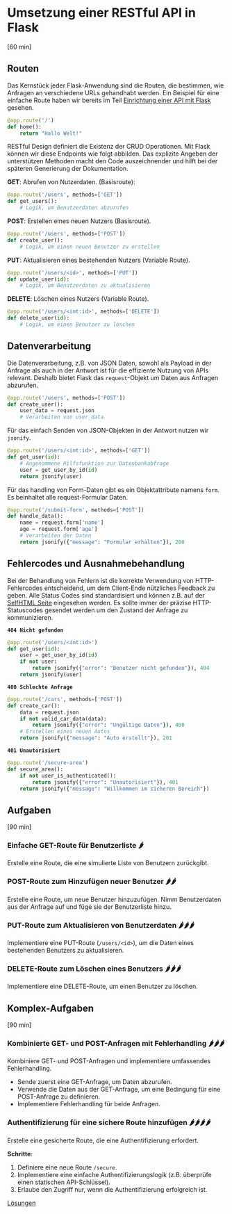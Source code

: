 # Umsetzung einer RESTful API in Flask
[60 min]

## Routen
Das Kernstück jeder Flask-Anwendung sind die Routen, die bestimmen, wie Anfragen an verschiedene URLs gehandhabt werden. Ein Beispiel für eine einfache Route haben wir bereits im Teil [Einrichtung einer API mit Flask](#einrichtung-einer-api-mit-flask) gesehen.


```python
@app.route('/')
def home():
    return "Hallo Welt!"
```

RESTful Design definiert die Existenz der CRUD Operationen. Mit Flask können wir diese Endpoints wie folgt abbilden. Das explizite Angeben der unterstützen Methoden macht den Code auszeichnender und hilft bei der späteren Generierung der Dokumentation.

**GET**: Abrufen von Nutzerdaten. (Basisroute):
```python
@app.route('/users', methods=['GET'])
def get_users():
    # Logik, um Benutzerdaten abzurufen
```

**POST**: Erstellen eines neuen Nutzers (Basisroute).
```python
@app.route('/users', methods=['POST'])
def create_user():
    # Logik, um einen neuen Benutzer zu erstellen
```

**PUT**: Aktualisieren eines bestehenden Nutzers (Variable Route).
```python
@app.route('/users/<id>', methods=['PUT'])
def update_user(id):
    # Logik, um Benutzerdaten zu aktualisieren
```

**DELETE**: Löschen eines Nutzers (Variable Route).
```python
@app.route('/users/<int:id>', methods=['DELETE'])
def delete_user(id):
    # Logik, um einen Benutzer zu löschen
```


## Datenverarbeitung
Die Datenverarbeitung, z.B. von JSON Daten, sowohl als Payload in der Anfrage als auch in der Antwort ist für die effiziente Nutzung von APIs relevant. Deshalb bietet Flask das `request`-Objekt um Daten aus Anfragen abzurufen.
```python
@app.route('/users', methods=['POST'])
def create_user():
    user_data = request.json
    # Verarbeiten von user_data
```

Für das einfach Senden von JSON-Objekten in der Antwort nutzen wir `jsonify`.
```python
@app.route('/users/<int:id>', methods=['GET'])
def get_user(id):
    # Angenommene Hilfsfunktion zur Datenbankabfrage
    user = get_user_by_id(id)  
    return jsonify(user)
```

Für das handling von Form-Daten gibt es ein Objektattribute namens `form`. Es beinhaltet alle request-Formular Daten.
```python
@app.route('/submit-form', methods=['POST'])
def handle_data():
    name = request.form['name']
    age = request.form['age']
    # Verarbeiten der Daten
    return jsonify({"message": "Formular erhalten"}), 200
```


## Fehlercodes und Ausnahmebehandlung
Bei der Behandlung von Fehlern ist die korrekte Verwendung von HTTP-Fehlercodes entscheidend, um dem Client-Ende nützliches Feedback zu geben. Alle Status Codes sind standardisiert und können z.B. auf der [SelfHTML Seite](https://wiki.selfhtml.org/wiki/HTTP/Statuscodes) eingesehen werden. Es sollte immer der präzise HTTP-Statuscodes gesendet werden um den Zustand der Anfrage zu kommunizieren.

**`404 Nicht gefunden`**
```python
@app.route('/users/<int:id>')
def get_user(id):
    user = get_user_by_id(id)
    if not user:
        return jsonify({"error": "Benutzer nicht gefunden"}), 404 
    return jsonify(user)
```

**`400 Schlechte Anfrage`**
```python
@app.route('/cars', methods=['POST'])
def create_car():
    data = request.json
    if not valid_car_data(data):
        return jsonify({"error": "Ungültige Daten"}), 400
    # Erstellen eines neuen Autos
    return jsonify({"message": "Auto erstellt"}), 201
```

**`401 Unautorisiert`**
```python
@app.route('/secure-area')
def secure_area():
    if not user_is_authenticated():
        return jsonify({"error": "Unautorisiert"}), 401
    return jsonify({"message": "Willkommen im sicheren Bereich"})
```


## Aufgaben
[90 min]

### Einfache GET-Route für Benutzerliste 🌶️️
Erstelle eine Route, die eine simulierte Liste von Benutzern zurückgibt.

### POST-Route zum Hinzufügen neuer Benutzer 🌶️️🌶️️
Erstelle eine Route, um neue Benutzer hinzuzufügen. Nimm Benutzerdaten aus der Anfrage auf und füge sie der Benutzerliste hinzu.


### PUT-Route zum Aktualisieren von Benutzerdaten 🌶️️🌶️️🌶️️
Implementiere eine PUT-Route (`/users/<id>`), um die Daten eines bestehenden Benutzers zu aktualisieren.

### DELETE-Route zum Löschen eines Benutzers 🌶️️🌶️️🌶️️
Implementiere eine DELETE-Route, um einen Benutzer zu löschen.


## Komplex-Aufgaben
[90 min]

### Kombinierte GET- und POST-Anfragen mit Fehlerhandling 🌶️️🌶️️🌶️️
Kombiniere GET- und POST-Anfragen und implementiere umfassendes Fehlerhandling.

- Sende zuerst eine GET-Anfrage, um Daten abzurufen.
- Verwende die Daten aus der GET-Anfrage, um eine Bedingung für eine POST-Anfrage zu definieren.
- Implementiere Fehlerhandling für beide Anfragen.

### Authentifizierung für eine sichere Route hinzufügen 🌶️️🌶️️🌶️️🌶️️
Erstelle eine gesicherte Route, die eine Authentifizierung erfordert.

**Schritte**:
1. Definiere eine neue Route `/secure`.
2. Implementiere eine einfache Authentifizierungslogik (z.B. überprüfe einen statischen API-Schlüssel).
3. Erlaube den Zugriff nur, wenn die Authentifizierung erfolgreich ist.

[Lösungen](./solutions.md)




